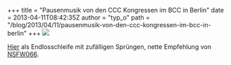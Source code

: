 +++
title = "Pausenmusik von den CCC Kongressen im BCC in Berlin"
date = 2013-04-11T08:42:35Z
author = "typ_o"
path = "/blog/2013/04/11/pausenmusik-von-den-ccc-kongressen-im-bcc-in-berlin"
+++
![](https://flipdot.org/blog/uploads/pause1.jpg)  
  
[Hier](http://labs.echonest.com/Uploader/index.html?trid=TRIGZGH13DF800F8BD)
als Endlosschleife mit zufälligen Sprüngen, nette Empfehlung von
[NSFW066](http://not-safe-for-work.de/nsfw066/).
